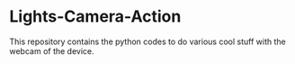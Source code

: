# Lights-Camera-Action

This repository contains the python codes to do various cool stuff with the webcam of the device.
